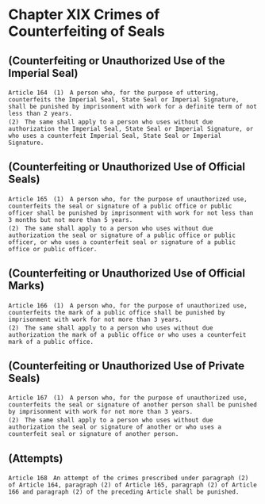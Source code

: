 # Chapter XIX Crimes of Counterfeiting of Seals

## (Counterfeiting or Unauthorized Use of the Imperial Seal)
```
Article 164　(1)　A person who, for the purpose of uttering, counterfeits the Imperial Seal, State Seal or Imperial Signature, shall be punished by imprisonment with work for a definite term of not less than 2 years.
(2)　The same shall apply to a person who uses without due authorization the Imperial Seal, State Seal or Imperial Signature, or who uses a counterfeit Imperial Seal, State Seal or Imperial Signature.
```
## (Counterfeiting or Unauthorized Use of Official Seals)
```
Article 165　(1)　A person who, for the purpose of unauthorized use, counterfeits the seal or signature of a public office or public officer shall be punished by imprisonment with work for not less than 3 months but not more than 5 years.
(2)　The same shall apply to a person who uses without due authorization the seal or signature of a public office or public officer, or who uses a counterfeit seal or signature of a public office or public officer.
```
## (Counterfeiting or Unauthorized Use of Official Marks)
```
Article 166　(1)　A person who, for the purpose of unauthorized use, counterfeits the mark of a public office shall be punished by imprisonment with work for not more than 3 years.
(2)　The same shall apply to a person who uses without due authorization the mark of a public office or who uses a counterfeit mark of a public office.
```
## (Counterfeiting or Unauthorized Use of Private Seals)
```
Article 167　(1)　A person who, for the purpose of unauthorized use, counterfeits the seal or signature of another person shall be punished by imprisonment with work for not more than 3 years.
(2)　The same shall apply to a person who uses without due authorization the seal or signature of another or who uses a counterfeit seal or signature of another person.
```
## (Attempts)
```
Article 168　An attempt of the crimes prescribed under paragraph (2) of Article 164, paragraph (2) of Article 165, paragraph (2) of Article 166 and paragraph (2) of the preceding Article shall be punished.
```
